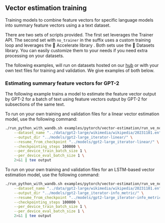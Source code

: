 <!---
Copyright 2020 The HuggingFace Team. All rights reserved.

Licensed under the Apache License, Version 2.0 (the "License");
you may not use this file except in compliance with the License.
You may obtain a copy of the License at

    http://www.apache.org/licenses/LICENSE-2.0

Unless required by applicable law or agreed to in writing, software
distributed under the License is distributed on an "AS IS" BASIS,
WITHOUT WARRANTIES OR CONDITIONS OF ANY KIND, either express or implied.
See the License for the specific language governing permissions and
limitations under the License.
-->

## Vector estimation training

Training models to combine feature vectors for specific language models into summary feature vectors using a a text dataset.

There are two sets of scripts provided. The first set leverages the Trainer API. The second set with `no_trainer` in the suffix uses a custom training loop and leverages the 🤗 Accelerate library . Both sets use the 🤗 Datasets library. You can easily customize them to your needs if you need extra processing on your datasets.

The following examples, will run on datasets hosted on our [hub](https://huggingface.co/datasets) or with your own
text files for training and validation. We give examples of both below.

### Estimating summary feature vectors for GPT-2

The following example trains a model to estimate the feature vector output by GPT-2 for a batch of text using feature vectors output by GPT-2 for subsections of the same text.

To run on your own training and validation files for a linear vector estimation model, use the following command:

```bash
./run_python_with_wandb.sh examples/pytorch/vector-estimation/run_ve_no_trainer.py \
    --dataset_name "../data/gpt2-large/wikimedia/wikipedia/20231101.en" \
    --output_dir "../models/gpt2-large_iterator-linear/" \
    --resume_from_checkpoint "../models/gpt2-large_iterator-linear/" \
    --checkpointing_steps 100000 \
    --per_device_train_batch_size 1 \
    --per_device_eval_batch_size 1 \
    2>&1 | tee output
```

To run on your own training and validation files for an LSTM-based vector estimation model, use the following command:

```bash
./run_python_with_wandb.sh examples/pytorch/vector-estimation/run_ve_no_trainer.py \
    --dataset_name "../data/gpt2-large/wikimedia/wikipedia/20231101.en" \
    --output_dir "../models/gpt2-large_iterator-info_metric/" \
    --resume_from_checkpoint "../models/gpt2-large_iterator-info_metric/" \
    --checkpointing_steps 100000 \
    --per_device_train_batch_size 1 \
    --per_device_eval_batch_size 1 \
    2>&1 | tee output
```
